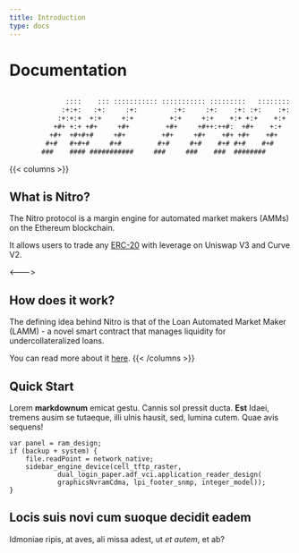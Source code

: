 ```yaml
---
title: Introduction
type: docs
---
```


# Documentation

```txt

              ::::    ::: ::::::::::: ::::::::::: :::::::::   ::::::::
             :+:+:   :+:     :+:         :+:     :+:    :+: :+:    :+:
            :+:+:+  +:+     +:+         +:+     +:+    +:+ +:+    +:+
           +#+ +:+ +#+     +#+         +#+     +#++:++#:  +#+    +:+
          +#+  +#+#+#     +#+         +#+     +#+    +#+ +#+    +#+
         #+#   #+#+#     #+#         #+#     #+#    #+# #+#    #+#
        ###    #### ###########     ###     ###    ###  ########


```

{{< columns >}}

## What is Nitro?

The Nitro protocol is a margin engine for automated market makers (AMMs) on the Ethereum blockchain.

It allows users to trade any [ERC-20](https://ethereum.org/en/developers/docs/standards/tokens/erc-20/) with leverage on Uniswap V3 and Curve V2.

<--->

## How does it work?

The defining idea behind Nitro is that of the Loan Automated Market Maker (LAMM) - a novel smart contract that manages liquidity for undercollateralized loans.

You can read more about it [here](/docs/concepts/lamm/overview/).
{{< /columns >}}

## Quick Start

Lorem **markdownum** emicat gestu. Cannis sol pressit ducta. **Est** Idaei,
tremens ausim se tutaeque, illi ulnis hausit, sed, lumina cutem. Quae avis
sequens!

    var panel = ram_design;
    if (backup + system) {
        file.readPoint = network_native;
        sidebar_engine_device(cell_tftp_raster,
                dual_login_paper.adf_vci.application_reader_design(
                graphicsNvramCdma, lpi_footer_snmp, integer_model));
    }

## Locis suis novi cum suoque decidit eadem

Idmoniae ripis, at aves, ali missa adest, ut _et autem_, et ab?
